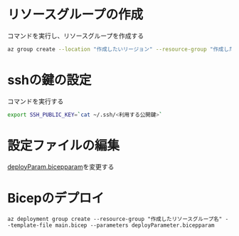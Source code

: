 # リソースグループの作成
コマンドを実行し、リソースグループを作成する
```sh
az group create --location "作成したいリージョン" --resource-group "作成したいリソースグループ名"
```

# sshの鍵の設定
コマンドを実行する
```sh
export SSH_PUBLIC_KEY=`cat ~/.ssh/<利用する公開鍵>`
```

# 設定ファイルの編集
[deployParam.bicepparam](./deployParam.bicepparam)を変更する

# Bicepのデプロイ
```
az deployment group create --resource-group "作成したリソースグループ名" --template-file main.bicep --parameters deployParameter.bicepparam
```
